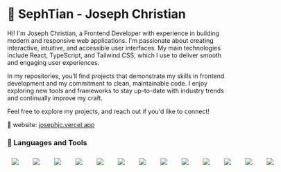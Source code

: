 # 👺 SephTian - Joseph Christian

Hi! I'm Joseph Christian, a Frontend Developer with experience in building modern and responsive web applications. I'm passionate about creating interactive, intuitive, and accessible user interfaces. My main technologies include React, TypeScript, and Tailwind CSS, which I use to deliver smooth and engaging user experiences.

In my repositories, you’ll find projects that demonstrate my skills in frontend development and my commitment to clean, maintainable code. I enjoy exploring new tools and frameworks to stay up-to-date with industry trends and continually improve my craft.

Feel free to explore my projects, and reach out if you'd like to connect!

🔗 website: <a href="https://josephjc.vercel.app">josephjc.vercel.app</a>

### 🧰 Languages and Tools
<div style="display:flex;gap:10px">
  <img align="left" style="padding:10px;" src="https://skillicons.dev/icons?i=html"/>
  <img align="left" style="padding:10px;" src="https://skillicons.dev/icons?i=css"/>
  <img align="left" style="padding:10px;" src="https://skillicons.dev/icons?i=bootstrap"/>
  <img align="left" style="padding:10px;" src="https://skillicons.dev/icons?i=tailwind"/>
  <img align="left" style="padding:10px;" src="https://skillicons.dev/icons?i=js"/>
  <img align="left" style="padding:10px;" src="https://skillicons.dev/icons?i=ts"/>
  <img align="left" style="padding:10px;" src="https://skillicons.dev/icons?i=react"/>
  <img align="left" style="padding:10px;" src="https://skillicons.dev/icons?i=php"/>
  <img align="left" style="padding:10px;" src="https://skillicons.dev/icons?i=laravel"/>
  <img align="left" style="padding:10px;" src="https://skillicons.dev/icons?i=git"/>
  <img align="left" style="padding:10px;" src="https://skillicons.dev/icons?i=redux"/>
  <img align="left" style="padding:10px;" src="https://skillicons.dev/icons?i=postgres"/>
  <img align="left" style="padding:10px;" src="https://skillicons.dev/icons?i=mysql"/>
</div>
<br />
<br />

